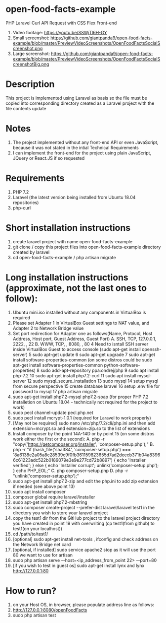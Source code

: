 # open-food-facts-example
PHP Laravel Curl API Request with CSS Flex Front-end
1. Video footage: https://youtu.be/SSWjTl6H-GY
2. Small screenshot: https://github.com/giantpanda9/open-food-facts-example/blob/master/PreviewVideoScreenshots/OpenFoodFactsSocialScreenshot.png
3. Large screenshot: https://github.com/giantpanda9/open-food-facts-example/blob/master/PreviewVideoScreenshots/OpenFoodFactsSocialScreenshotBig.png
# Description
This project is implemented using Laravel as basis so the file must be copied into corresponding directory created as a Laravel project with the file contents update
# Notes
1. The project implemented without any front-end API or even JavaScript, because it was not stated in the intial Technical Requirements
2. I can implement the front-end for the project using plain JavaScript, JQuery or React.JS if so requested 
# Requirements
1. PHP 7.2
2. Laravel (the latest version being installed from Ubuntu 18.04 repositories)
3. php-curl
# Short installation instructions
1. create laravel project with name open-food-facts-example
2. git clone / copy this project files into open-food-facts-example directory created by laravel
3. cd open-food-facts-example / php artisan migrate
# Long installation instructions (approximate, not the last ones to follow):
1. Ubuntu mini.iso installed without any components in VirtualBox is required
2. Please set Adapter 1 in VirtualBox Guest settings to NAT value, and Adapter 2 to Network Bridge value
3. Set port redirection for Adapter one as follows(Name, Protocol, Host Address, Host port, Guest Address, Guest Port)
A. SSH, TCP, 127.0.0.1, 2222, , 22
B. WWW, TCP, , 8080, , 80
4 Need to isntall SSH server inside VirtualBox Guest to access console (sudo apt-get install openssh-server)
5 sudo apt-get update
6 sudo apt-get upgrade
7 sudo apt-get install software-properties-common (on some distros could be sudo apt-get install software-properties-common python-software-properties)
8 sudo add-apt-repository ppa:ondrej/php
9 sudo apt install php-7.2
10  sudo apt-get install php7.2-curl
11  sudo apt install mysql-server
12 sudo mysql_secure_installation 
13 sudo mysql 
14 setup mysql from secure perspective
15 create database laravel
16 setup .env file for password to mysql
17 php artisan migrate
10. sudo apt-get install php7.2-mysql php7.2-soap (for proper PHP 7.2 installetion on Ubuntu 18.04 - technically not required for the project to work)
11. sudo pecl channel-update pecl.php.net
12. sudo pecl install mcrypt-1.0.1 (required for Laravel to work properly)
13. [May not be required] sudo nano /etc/php/7.2/cli/php.ini and then add extension=mcrypt.so and extension=zip.so to the list of extensions
14. Install composer by the point 14A-14D or by point 15 (on some distros work either the first or the second):
A. php -r "copy('https://getcomposer.org/installer', 'composer-setup.php');"
B. php -r "if (hash_file('sha384', 'composer-setup.php') === '8a6138e2a05a8c28539c9f0fb361159823655d7ad2deecb371b04a83966c61223adc522b0189079e3e9e277cd72b8897') { echo 'Installer verified'; } else { echo 'Installer corrupt'; unlink('composer-setup.php'); } echo PHP_EOL;"
C. php composer-setup.php
D. php -r "unlink('composer-setup.php');"
15. sudo apt-get install php7.2-zip and edit the php.ini to add zip extension if needed (see above point 13)
16. sudo apt install composer
17. composer global require laravel/installer
18. sudo apt-get install php7.2-mbstring
19. sudo composer create-project --prefer-dist laravel/laravel test1 in the directory you wish to store your laravel project
20. copy the test1 dir from the GitHub project to the laravel project directory you have created in point 19 with overwriting (cp test1(from github) to test1(on your localhost))
21. cd /path/to/test1/
22. [optional] sudo apt-get install net-tools , ifconfig and check address on the Network Bridge net card
23. [optional, if installed] sudo service apache2 stop as it will use the port 80 we want to use for artisan
24. sudo php artisan serve --host=<ip_address_from_point 22>  --port=80
25. [if you wish to test in guest os] sudo apt-get install lynx and lynx http://127.0.0.1:80

# How to run?
1. on your Host OS, in browser, please populate address line as follows:
2. http://127.0.0.1:8080/openFoodFacts
3. sudo php artisan test

